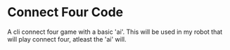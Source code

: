 # Connect Four Code
A cli connect four game with a basic 'ai'. This will be used in my robot that will play connect four, atleast the 'ai' will.